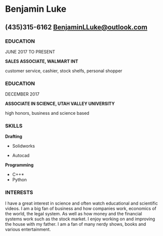 # Benjamin Luke
**(435)315-6162**
**BenjaminLLuke@outlook.com**
---

### EDUCATION
JUNE 2017 TO PRESENT

**SALES ASSOCIATE, WALMART INT**

customer service, cashier, stock shelfs, personal shopper

### EDUCATION

DECEMBER 2017

**ASSOCIATE IN SCIENCE, UTAH VALLEY UNIVERSITY**

high honors, business and science based

### SKILLS
**Drafting** 

* Solidworks

* Autocad

**Programming**
* C++*
* Python

### INTERESTS
I have a great interest in science and often watch educational and scientific videos. I am a big fan of business and how companies work, economics of the world, the legal system. As well as how money and the financial systems work such as the stock market. I enjoy working on and improving the house with my father. I am a fan of many nerdy shows, books and various entertainment.
